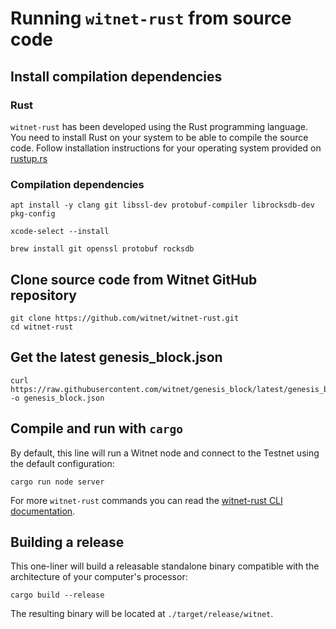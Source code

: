 # Running `witnet-rust` from source code

## Install compilation dependencies

### Rust 

`witnet-rust` has been developed using the Rust programming language.
You need to install Rust on your system to be able to compile the source code.
Follow installation instructions for your operating system provided on [rustup.rs][rustup]

### Compilation dependencies

```console tab="GNU/Linux (apt)"
apt install -y clang git libssl-dev protobuf-compiler librocksdb-dev pkg-config
```

```console tab="macOS"
xcode-select --install

brew install git openssl protobuf rocksdb
```

## Clone source code from Witnet GitHub repository

```console tab="HTTPS"
git clone https://github.com/witnet/witnet-rust.git
cd witnet-rust
```

## Get the latest genesis_block.json

```console
curl https://raw.githubusercontent.com/witnet/genesis_block/latest/genesis_block.json -o genesis_block.json
```

## Compile and run with `cargo`

By default, this line will run a Witnet node and connect to the Testnet using the default configuration:

```console
cargo run node server
```

For more `witnet-rust` commands you can read the [witnet-rust CLI documentation][CLI].

## Building a release

This one-liner will build a releasable standalone binary compatible with the architecture of your computer's processor:

```console
cargo build --release
```

The resulting binary will be located at `./target/release/witnet`.

[rustup]: https://rustup.rs/
[CLI]: /node-operators/cli
